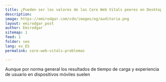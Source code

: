 ```yaml
---
title: ¿Pueden ser los valores de las Core Web Vitals peores en Desktop que en Mobile?
description: 
image: https://emirodgar.com/cdn/images/og/auditoria.png
layout: emirodgar_post
author: Emirodgar
sitemap: 1
feed: 1
folder: seo
lang: es_ES
permalink: core-web-vitals-problemas

---
```


Aunque por norma general los resultados de tiempo de carga y experiencia de usuario en dispositivos móviles suelen 
<!--stackedit_data:
eyJoaXN0b3J5IjpbLTIwMTM5MTcyODhdfQ==
-->